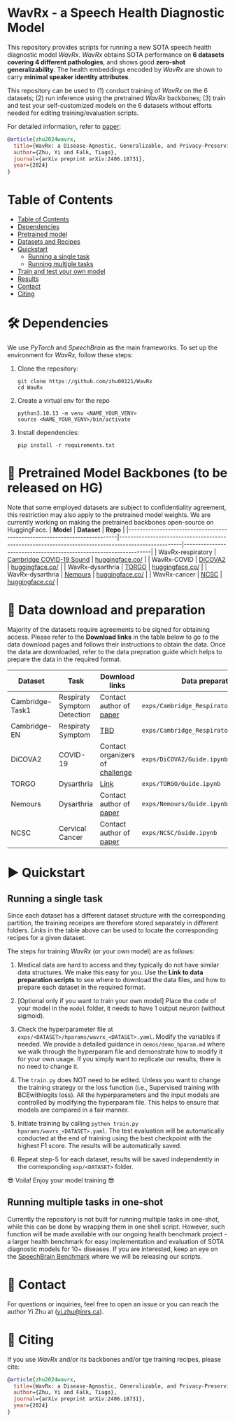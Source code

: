 <!-- <p align="center">
  <img src="WavRx_logo.png" alt="WavRx logo" width=200/>
</p> -->

# WavRx - a Speech Health Diagnostic Model

This repository provides scripts for running a new SOTA speech health diagnostic model *WavRx*. *WavRx* obtains SOTA performance on **6 datasets covering 4 different pathologies**, and shows good **zero-shot generalizability**. The health embeddings encoded by *WavRx* are shown to carry **minimal speaker identity attributes**.

This repository can be used to (1) conduct training of *WavRx* on the 6 datasets; (2) run inference using the pretrained *WavRx* backbones; (3) train and test your self-customized models on the 6 datasets without efforts needed for editing training/evaluation scripts.

For detailed information, refer to [paper](https://arxiv.org/abs/2406.18731):

```bibtex
@article{zhu2024wavrx,
  title={WavRx: a Disease-Agnostic, Generalizable, and Privacy-Preserving Speech Health Diagnostic Model},
  author={Zhu, Yi and Falk, Tiago},
  journal={arXiv preprint arXiv:2406.18731},
  year={2024}
}
```

# Table of Contents

- [Table of Contents](#table-of-contents)
- [Dependencies](#-dependencies)
- [Pretrained model](#-pretrained-model)
- [Datasets and Recipes](#-Datasets-and-Recipes)
- [Quickstart](#-quickstart)
  - [Running a single task](#Running-a-single-task)
  - [Running multiple tasks](#Runnin-multiple-tasks)
- [Train and test your own model](#-Train-and-test-your-own-model)
- [Results](#-results)
- [Contact](#-contact)
- [Citing](#-citing)

# 🛠️ Dependencies

We use *PyTorch* and *SpeechBrain* as the main frameworks. To set up the environment for *WavRx*, follow these steps:


1. Clone the repository:
   ```shell
   git clone https://github.com/zhu00121/WavRx
   cd WavRx
   ```
2. Create a virtual env for the repo
   ```
   python3.10.13 -m venv <NAME_YOUR_VENV>
   source <NAME_YOUR_VENV>/bin/activate
   ```
3. Install dependencies:
    ```
    pip install -r requirements.txt
    ```

# 🌟 Pretrained Model Backbones (to be released on HG)
Note that some employed datasets are subject to confidentiality agreement, this restriction may also apply to the pretrained model weights. We are currently working on making the pretrained backbones open-source on HuggingFace.
| **Model**                                                                 | **Dataset**                                                                                       | **Repo**                                                         |
|--------------------------------------------------------------------------|----------------------------------------------------------------------------------------------------|------------------------------------------------------------------|
| WavRx-respiratory                      | [Cambridge COVID-19 Sound]()                                                                                     | [huggingface.co/](https://huggingface.co/)  |
| WavRx-COVID                       | [DiCOVA2]()                                                                                     | [huggingface.co/](https://huggingface.co/)  |
| WavRx-dysarthria                    | [TORGO]()                                                                                     | [huggingface.co/](https://huggingface.co/)  |
| WavRx-dysarthria                              | [Nemours]()                                                    | [huggingface.co/](https://huggingface.co/)                    |
| WavRx-cancer                                  | [NCSC]()                                                   | [huggingface.co/](https://huggingface.co/)     |

# 👷 Data download and preparation

Majority of the datasets require agreements to be signed for obtaining access. Please refer to the **Download links** in the table below to go to the data download pages and follows their instructions to obtain the data. Once the data are downloaded, refer to the data prepration guide which helps to prepare the data in the required format.

| **Dataset**                              | **Task**                             | **Download links** | **Data preparation guide**                                                                       |
|------------------------------------------|--------------------------------------|----------------------------------------------------------------------------------------|--------------------------------------|
| Cambridge-Task1 | Respiraty Symptom Detection  | Contact author of [paper](https://www.covid-19-sounds.org/en/blog/neurips_dataset.html)                                               |``exps/Cambridge_Respiratory/Guide.ipynb``|
| Cambridge-EN                         | Respiraty Symptom                   | [TBD]()|``exps/Cambridge_Respiratory_Task1/Guide.ipynb``|
| DiCOVA2                                | COVID-19  | Contact organizers of [challenge](https://dicovachallenge.github.io/#home)| ``exps/DiCOVA2/Guide.ipynb`` |                  
| TORGO                                  | Dysarthria   | [Link](https://www.cs.toronto.edu/~complingweb/data/TORGO/torgo.html)| ``exps/TORGO/Guide.ipynb`` |
| Nemours                          | Dysarthria | Contact author of [paper](https://ieeexplore.ieee.org/abstract/document/608020)| ``exps/Nemours/Guide.ipynb`` |
| NCSC                                   | Cervical Cancer  | Contact author of [paper](chrome-extension://efaidnbmnnnibpcajpcglclefindmkaj/https://www.isca-archive.org/interspeech_2012/schuller12_interspeech.pdf)| ``exps/NCSC/Guide.ipynb`` |

# ▶️ Quickstart

## Running a single task
Since each dataset has a different dataset structure with the corresponding partition, the training receipes are therefore stored separately in different folders. *Links* in the table above can be used to locate the corresponding recipes for a given dataset. 

The steps for training *WavRx* (or your own model) are as follows:

1. Medical data are hard to access and they typically do not have similar data structures. We make this easy for you. Use the **Link to data preparation scripts** to see where to download the data files, and how to prepare each dataset in the required format.

2. [Optional only if you want to train your own model] Place the code of your model in the ``model`` folder, it needs to have 1 output neuron (without sigmoid).

3. Check the hyperparameter file at ``exps/<DATASET>/hparams/wavrx_<DATASET>.yaml``. Modify the variables if needed. We provide a detailed guidance in ``demos/demo_hparam.md`` where we walk through the hyperparam file and demonstrate how to modify it for your own usage. If you simply want to replicate our results, there is no need to change it.

4. The ``train.py`` does NOT need to be edited. Unless you want to change the training strategy or the loss function (i.e., Supervised training with BCEwithlogits loss). All the hyperparameters and the input models are controlled by modifying the hyperparam file. This helps to ensure that models are compared in a fair manner.

5. Initiate training by calling ``python train.py hparams/wavrx_<DATASET>.yaml``. The test evaluation will be automatically conducted at the end of training using the best checkpoint with the highest F1 score. The results will be automatically saved.

6. Repeat step-5 for each dataset, results will be saved independently in the corresponding `exp/<DATASET>` folder.

😎 Voila! Enjoy your model training 😎

## Running multiple tasks in one-shot
Currently the repository is not built for running multiple tasks in one-shot, while this can be done by wrapping them in one shell script. However, such function will be made available with our ongoing health benchmark project - a larger health benchmark for easy implementation and evaluation of SOTA diagnostic models for 10+ diseases. If you are interested, keep an eye on the [SpeechBrain Benchmark](https://github.com/speechbrain/benchmarks) where we will be releasing our scripts.

# 📧 Contact

For questions or inquiries, feel free to open an issue or you can reach the author Yi Zhu at ([yi.zhu@inrs.ca](mailto:yi.zhu@inrs.ca)).
<!-- ############################################################################################################### -->
# 📖 Citing

If you use *WavRx* and/or its backbones and/or tge training recipes, please cite:

```bibtex
@article{zhu2024wavrx,
  title={WavRx: a Disease-Agnostic, Generalizable, and Privacy-Preserving Speech Health Diagnostic Model},
  author={Zhu, Yi and Falk, Tiago},
  journal={arXiv preprint arXiv:2406.18731},
  year={2024}
}
```
